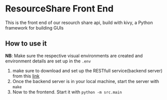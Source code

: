 # ResourceShare Front End

This is the front end of our resourch share api, build with kivy, a Python framework for building GUIs

## How to use it

**NB**: Make sure the respective visual environments are created and environment details are set up in the `.env`

1. make sure to download and set up the RESTfull service(backend server) from this [link](https://github.com/Eyongkevin/resource-share-app)
2. Once the backend server is in your local machine, start the server with `make`
3. Now to the frontend. Start it with `python -m src.main`
